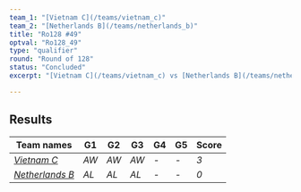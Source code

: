 ```yaml
---
team_1: "[Vietnam C](/teams/vietnam_c)"
team_2: "[Netherlands B](/teams/netherlands_b)"
title: "Ro128 #49"
optval: "Ro128_49"
type: "qualifier"
round: "Round of 128"
status: "Concluded"
excerpt: "[Vietnam C](/teams/vietnam_c) vs [Netherlands B](/teams/netherlands_b)"

---
```

## Results

| Team names | G1 | G2 | G3 | G4 | G5 | Score |
| -- | -- | -- | -- | -- | -- | -- |
| *[Vietnam C](/teams/vietnam_c)* | *AW* | *AW* | *AW* | *-* | *-* | *3* |
| *[Netherlands B](/teams/netherlands_b)* | *AL* | *AL* | *AL* | *-* | *-* | *0* |
